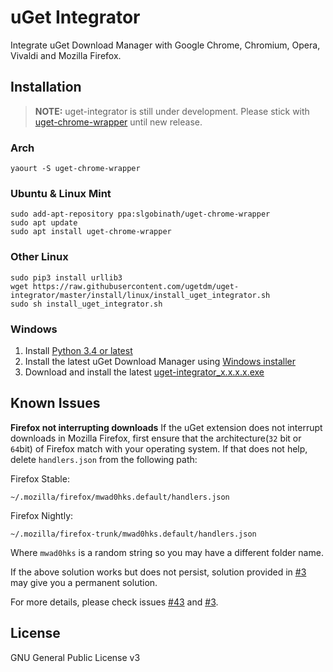 # uGet Integrator

Integrate uGet Download Manager with Google Chrome, Chromium, Opera, Vivaldi and Mozilla Firefox.

## Installation

> **NOTE:** uget-integrator is still under development. Please stick with [uget-chrome-wrapper](https://slgobinath.github.io/uget-chrome-wrapper/#installation) until new release.

### Arch

```
yaourt -S uget-chrome-wrapper
```

### Ubuntu & Linux Mint

```
sudo add-apt-repository ppa:slgobinath/uget-chrome-wrapper
sudo apt update
sudo apt install uget-chrome-wrapper
```

### Other Linux

```
sudo pip3 install urllib3
wget https://raw.githubusercontent.com/ugetdm/uget-integrator/master/install/linux/install_uget_integrator.sh
sudo sh install_uget_integrator.sh
```

### Windows

1. Install [Python 3.4 or latest](https://www.python.org/downloads/)
2. Install the latest uGet Download Manager using [Windows installer](https://github.com/ugetdm/uget-windows-installer/releases)
3. Download and install the latest [uget-integrator_x.x.x.x.exe](https://github.com/ugetdm/uget-integrator/releases)

## Known Issues

**Firefox not interrupting downloads**
If the uGet extension does not interrupt downloads in Mozilla Firefox, first ensure that the architecture(`32` bit or `64`bit) of Firefox match with your operating system.
If that does not help, delete `handlers.json` from the following path:

Firefox Stable:
```
~/.mozilla/firefox/mwad0hks.default/handlers.json
```

Firefox Nightly:
```
~/.mozilla/firefox-trunk/mwad0hks.default/handlers.json
```

Where `mwad0hks` is a random string so you may have a different folder name.

If the above solution works but does not persist, solution provided in [#3](https://github.com/ugetdm/uget-integrator/issues/3) may give you a permanent solution.

For more details, please check issues [#43](https://github.com/slgobinath/uget-chrome-wrapper/issues/43) and [#3](https://github.com/ugetdm/uget-integrator/issues/3).

## License

GNU General Public License v3